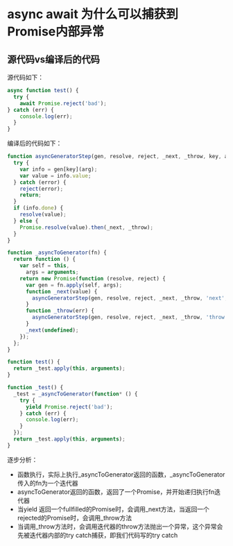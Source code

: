 # async await 为什么可以捕获到Promise内部异常

## 源代码vs编译后的代码

源代码如下：

```javascript
async function test() {
  try {
    await Promise.reject('bad');
} catch (err) {
    console.log(err);
  }
}
```

编译后的代码如下：

```javascript
function asyncGeneratorStep(gen, resolve, reject, _next, _throw, key, arg) {
  try {
    var info = gen[key](arg);
    var value = info.value;
  } catch (error) {
    reject(error);
    return;
  }
  if (info.done) {
    resolve(value);
  } else {
    Promise.resolve(value).then(_next, _throw);
  }
}

function _asyncToGenerator(fn) {
  return function () {
    var self = this,
      args = arguments;
    return new Promise(function (resolve, reject) {
      var gen = fn.apply(self, args);
      function _next(value) {
        asyncGeneratorStep(gen, resolve, reject, _next, _throw, 'next', value);
      }
      function _throw(err) {
        asyncGeneratorStep(gen, resolve, reject, _next, _throw, 'throw', err);
      }
      _next(undefined);
    });
  };
}

function test() {
  return _test.apply(this, arguments);
}

function _test() {
  _test = _asyncToGenerator(function* () {
    try {
      yield Promise.reject('bad');
    } catch (err) {
      console.log(err);
    }
  });
  return _test.apply(this, arguments);
}
```

逐步分析：

* 函数执行，实际上执行_asyncToGenerator返回的函数，_asyncToGenerator传入的fn为一个迭代器
* asyncToGenerator返回的函数，返回了一个Promise，并开始递归执行fn迭代器
* 当yield 返回一个fullfilled的Promise时，会调用_next方法，当返回一个rejected的Promise时，会调用_throw方法
* 当调用_throw方法时，会调用迭代器的throw方法抛出一个异常，这个异常会先被迭代器内部的try catch捕获，即我们代码写的try catch